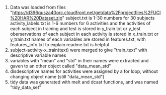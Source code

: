 1. Data was loaded from files "https://d396qusza40orc.cloudfront.net/getdata%2Fprojectfiles%2FUCI%20HAR%20Dataset.zip"
   subject.txt is 1-30 numbers for 30 subjects
   activity_labels.txt is 1-6 numbers for 6 activities and the activities of each subject in training and test is stored in y_train.txt or y_test
   oberservations of each subject in each activity is stored in x_train.txt or y_train.txt
   names of each variables are stored in features.txt, with features_info.txt to explain
   readme.txt is helpful
2. subject-activity-x_train(text) were merged to give "train_text" with descriptive variable names
3. variables with "mean" and "std" in their names were extracted and gaven to an other object called "data_mean_std"
4. disdescriptive names for activities were assigned by a for loop, without changing object name (still "data_mean_std")
5. tidy data was generated with melt and dcast functions, and was named "tidy_data_set"
